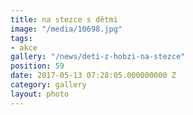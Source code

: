 ```yaml
---
title: na stezce s dětmi
image: "/media/10698.jpg"
tags:
- akce
gallery: "/news/deti-z-hobzi-na-stezce"
position: 59
date: 2017-05-13 07:28:05.000000000 Z
category: gallery
layout: photo
---
```

